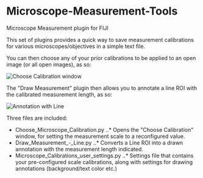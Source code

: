 # Microscope-Measurement-Tools
Microscope Measurement plugin for FIJI

This set of plugins provides a quick way to save measurement calibrations for various microscopes/objectives in a simple text file.

You can then choose any of your prior calibrations to be applied to an open image (or all open images), as so: 

![Choose Calibration window][MMT-Choose-Cal-Pic]


The "Draw Measurement" plugin then allows you to annotate a line ROI with the calibrated measurement length, as so: 

![Annotation with Line][MMT-Annot-Line-Pic]


Three files are included:

* Choose_Microscope_Calibration.py
..* Opens the "Choose Calibration" window, for setting the measurement scale to a reconfigured value.
* Draw_Measurement_-_Line.py
..* Converts a Line ROI into a drawn annotation with the measurement length indicated.
* Microscope_Calibrations_user_settings.py
..* Settings file that contains your pre-configured scale calibrations, along with settings for drawing annotations (background/text color etc.)



[MMT-Choose-Cal-Pic]: http://fiji.sc/_images/c/cd/Microscope_Meas_Tools_-_Choose_Calibration_01.png
[MMT-Annot-Line-Pic]: http://fiji.sc/_images/f/f4/Microscope_Meas_Tools_-_Draw_Meas_Line.png
